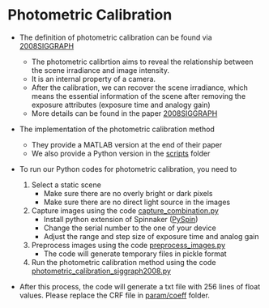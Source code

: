 <!--
 * @Author: Shuyang Zhang
 * @Date: 2024-03-01 19:08:19
 * @LastEditors: ShuyangUni shuyang.zhang1995@gmail.com
 * @LastEditTime: 2024-03-02 17:45:00
 * @Description: 
 * 
 * Copyright (c) 2024 by Shuyang Zhang, All Rights Reserved. 
-->
# Photometric Calibration
* The definition of photometric calibration can be found via [2008SIGGRAPH](https://www.pauldebevec.com/Research/HDR/debevec-siggraph97.pdf)
  * The photometric calibrtion aims to reveal the relationship between the scene irradiance and image intensity.
  * It is an internal property of a camera.
  * After the calibration, we can recover the scene irradiance, which means the essential information of the scene after removing the exposure attributes (exposure time and analogy gain)
  * More details can be found in the paper [2008SIGGRAPH](https://www.pauldebevec.com/Research/HDR/debevec-siggraph97.pdf)

* The implementation of the photometric calibration method
  * They provide a MATLAB version at the end of their paper
  * We also provide a Python version in the [scripts](../scripts/) folder

* To run our Python codes for photometric calibration, you need to 
  1. Select a static scene
      * Make sure there are no overly bright or dark pixels
      * Make sure there are no direct light source in the images
  2. Capture images using the code [capture_combination.py](../scripts/capture_combination.py)
      * Install python extension of Spinnaker ([PySpin]((https://www.flir.com/products/spinnaker-sdk/)))
      * Change the serial number to the one of your device
      * Adjust the range and step size of exposure time and analog gain
  3. Preprocess images using the code [preprocess_images.py](../scripts/preprocess_images.py)
      * The code will generate temporary files in pickle format
  4. Run the photometric calibration method using the code [photometric_calibration_siggraph2008.py](../scripts/photometric_calibration_siggraph2008.py)
* After this process, the code will generate a txt file with 256 lines of float values. Please replace the CRF file in [param/coeff](../param/coeff/) folder.
